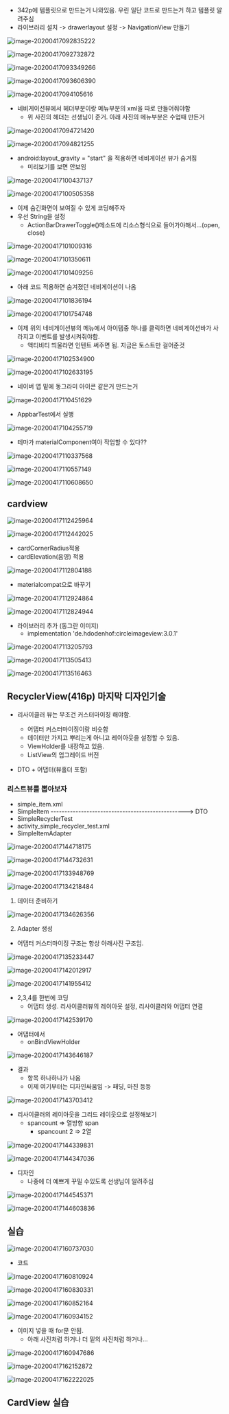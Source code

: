 - 342p에 템플릿으로 만드는거 나와있음. 우린 일단 코드로 만드는거 하고 템플릿 알려주심
- 라이브러리 설치 -> drawerlayout 설정 -> NavigationView 만들기

![image-20200417092835222](images/image-20200417092835222.png)

![image-20200417092732872](images/image-20200417092732872.png)

![image-20200417093349266](images/image-20200417093349266.png)

![image-20200417093606390](images/image-20200417093606390.png)

![image-20200417094105616](images/image-20200417094105616.png)

- 네비게이션뷰에서 헤더부분이랑 메뉴부분의 xml을 따로 만들어줘야함
  - 위 사진의 헤더는 선생님이 준거. 아래 사진의 메뉴부분은 수업때 만든거

![image-20200417094721420](images/image-20200417094721420.png)

![image-20200417094821255](images/image-20200417094821255.png)

- android:layout_gravity = "start" 을 적용하면 네비게이션 뷰가 숨겨짐
  - 미리보기를 보면 안보임

![image-20200417100437137](images/image-20200417100437137.png)

![image-20200417100505358](images/image-20200417100505358.png)

- 이제 숨긴화면이 보여질 수 있게 코딩해주자
- 우선 String을 설정
  - ActionBarDrawerToggle()메소드에 리소스형식으로 들어가야해서...(open, close)

![image-20200417101009316](images/image-20200417101009316.png)

![image-20200417101350611](images/image-20200417101350611.png)

![image-20200417101409256](images/image-20200417101409256.png)

- 아래 코드 적용하면 숨겨졌던 네비게이션이 나옴

![image-20200417101836194](images/image-20200417101836194.png)

![image-20200417101754748](images/image-20200417101754748.png)

- 이제 위의 네비게이션뷰의 메뉴에서 아이템중 하나를 클릭하면 네비게이션바가 사라지고 이벤트를 발생시켜줘야함.
  - 액티비티 띄울라면 인텐트 써주면 됨. 지금은 토스트만 걸어준것

![image-20200417102534900](images/image-20200417102534900.png)

![image-20200417102633195](images/image-20200417102633195.png)



- 네이버 앱 밑에 동그라미 아이콘 같은거 만드는거

![image-20200417110451629](images/image-20200417110451629.png)

- AppbarTest에서 실행

![image-20200417104255719](images/image-20200417104255719.png)

- 테마가 materialComponent여야 작업할 수 있다??

![image-20200417110337568](images/image-20200417110337568.png)

![image-20200417110557149](images/image-20200417110557149.png)

![image-20200417110608650](images/image-20200417110608650.png)



## cardview

![image-20200417112425964](images/image-20200417112425964.png)

![image-20200417112442025](images/image-20200417112442025.png)

- cardCornerRadius적용
- cardElevation(음영) 적용

![image-20200417112804188](images/image-20200417112804188.png)

- materialcompat으로 바꾸기

![image-20200417112924864](images/image-20200417112924864.png)

![image-20200417112824944](images/image-20200417112824944.png)

- 라이브러리 추가 (동그란 이미지)
  - implementation 'de.hdodenhof:circleimageview:3.0.1'

![image-20200417113205793](images/image-20200417113205793.png)

![image-20200417113505413](images/image-20200417113505413.png)

![image-20200417113516463](images/image-20200417113516463.png)

## RecyclerView(416p) 마지막 디자인기술

- 리사이클러 뷰는 무조건 커스터마이징 해야함.
  - 어댑터 커스터마이징이랑 비슷함
  - 데이터만 가지고 뿌리는게 아니고 레이아웃을 설정할 수 있음.
  - ViewHolder를 내장하고 있음.
  - ListView의 업그레이드 버전

- DTO + 어댑터(뷰홀더 포함) 



### 리스트뷰를 뽑아보자

- simple_item.xml
- SimpleItem -------------------------------------------------> DTO
- SimpleRecyclerTest
- activity_simple_recycler_test.xml
- SimpleItemAdapter

![image-20200417144718175](images/image-20200417144718175.png)

![image-20200417144732631](images/image-20200417144732631.png)

![image-20200417133948769](images/image-20200417133948769.png)

![image-20200417134218484](images/image-20200417134218484.png)

1. 데이터 준비하기

![image-20200417134626356](images/image-20200417134626356.png)

2. Adapter 생성

- 어댑터 커스터마이징 구조는 항상 아래사진 구조임.

![image-20200417135233447](images/image-20200417135233447.png)

![image-20200417142012917](images/image-20200417142012917.png)

![image-20200417141955412](images/image-20200417141955412.png)

- 2,3,4를 한번에 코딩
  - 어댑터 생성. 리사이클러뷰의 레이아웃 설정, 리사이클러와 어댑터 연결

![image-20200417142539170](images/image-20200417142539170.png)

- 어댑터에서
  - onBindViewHolder

![image-20200417143646187](images/image-20200417143646187.png)

- 결과
  - 항목 하나하나가 나옴
  - 이제 여기부터는 디자인싸움임 -> 패딩, 마진 등등

![image-20200417143703412](images/image-20200417143703412.png)

- 리사이클러의 레이아웃을 그리드 레이웃으로 설정해보기
  - spancount => 열방향 span
    - spancount 2 => 2열

![image-20200417144339831](images/image-20200417144339831.png)

![image-20200417144347036](images/image-20200417144347036.png)



- 디자인
  - 나중에 더 예쁘게 꾸밀 수있도록 선생님이 알려주심

![image-20200417144545371](images/image-20200417144545371.png)

![image-20200417144603836](images/image-20200417144603836.png)



## 실습

![image-20200417160737030](images/image-20200417160737030.png)

- 코드

![image-20200417160810924](images/image-20200417160810924.png)

![image-20200417160830331](images/image-20200417160830331.png)

![image-20200417160852164](images/image-20200417160852164.png)

![image-20200417160934152](images/image-20200417160934152.png)

- 이미지 넣을 때 for문 안됨.
  - 아래 사진처럼 하거나 더 밑의 사진처럼 하거나...

![image-20200417160947686](images/image-20200417160947686.png)

![image-20200417162152872](images/image-20200417162152872.png)

![image-20200417162222025](images/image-20200417162222025.png)

## CardView 실습

